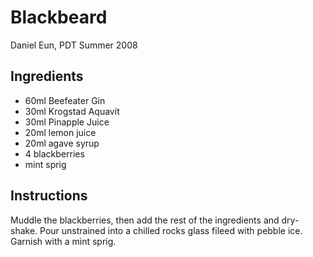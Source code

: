 # Blackbeard
Daniel Eun, PDT Summer 2008

## Ingredients

- 60ml Beefeater Gin
- 30ml Krogstad Aquavit
- 30ml Pinapple Juice
- 20ml lemon juice
- 20ml agave syrup
- 4 blackberries
- mint sprig

## Instructions

Muddle the blackberries, then add the rest of the ingredients and dry-shake.
Pour unstrained into a chilled rocks glass fileed with pebble ice.
Garnish with a mint sprig.
